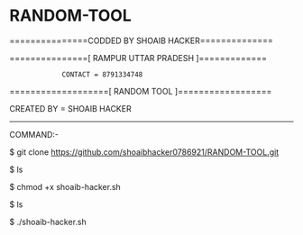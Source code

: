 # RANDOM-TOOL 

===============CODDED BY SHOAIB HACKER==============

===============[ RAMPUR UTTAR PRADESH ]=============

                 CONTACT = 8791334748

===================[ RANDOM TOOL ]==================

CREATED BY = SHOAIB HACKER 

_____________________________________________________ 
COMMAND:-

$ git clone https://github.com/shoaibhacker0786921/RANDOM-TOOL.git

$ ls 

$ chmod +x shoaib-hacker.sh

$ ls 

$ ./shoaib-hacker.sh 
